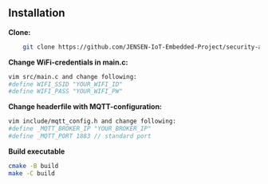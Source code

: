 ## Installation

**Clone:**
```bash
    git clone https://github.com/JENSEN-IoT-Embedded-Project/security-application.git
```

**Change WiFi-credentials in main.c:**
```bash
vim src/main.c and change following:
#define WIFI_SSID "YOUR_WIFI_ID"
#define WIFI_PASS "YOUR_WIFI_PW"

```

**Change headerfile with MQTT-configuration:**
```bash
vim include/mqtt_config.h and change following:
#define _MQTT_BROKER_IP "YOUR_BROKER_IP"
#define _MQTT_PORT 1883 // standard port

```
**Build executable**
```bash
cmake -B build
make -C build
```
